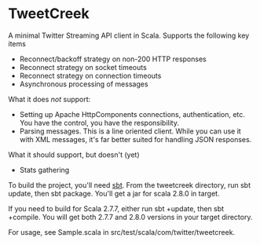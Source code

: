 # TweetCreek

A minimal Twitter Streaming API client in Scala.
Supports the following key items

*    Reconnect/backoff strategy on non-200 HTTP responses
*    Reconnect strategy on socket timeouts
*    Reconnect strategy on connection timeouts
*    Asynchronous processing of messages

What it does *not* support:

*    Setting up Apache HttpComponents connections, authentication,
etc. You have the   control, you have the responsibility.
*    Parsing messages.  This is a line oriented client.  While you can use it with XML messages, it's far better suited for handling JSON responses.

What it should support, but doesn't (yet)

*    Stats gathering

To build the project, you'll need
[sbt](http://code.google.com/p/simple-build-tool/). From the
tweetcreek directory, run sbt update, then sbt package.  You'll get a
jar for scala 2.8.0 in target.

If you need to build for Scala 2.7.7, either run sbt +update, then sbt
+compile.  You will get both 2.7.7 and 2.8.0 versions in your target
directory.

For usage, see Sample.scala in src/test/scala/com/twitter/tweetcreek.

